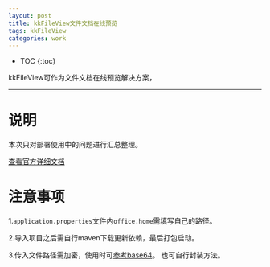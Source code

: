 ```yaml
---
layout: post
title: kkFileView文件文档在线预览
tags: kkFileView  
categories: work
---
```


* TOC 
{:toc}

kkFileView可作为文件文档在线预览解决方案，

---

# 说明

本次只对部署使用中的问题进行汇总整理。  

[查看官方详细文档](https://github.com/kekingcn/kkFileView)

# 注意事项

1.`application.properties`文件内`office.home`需填写自己的路径。

2.导入项目之后需自行maven下载更新依赖，最后打包启动。  

3.传入文件路径需加密，使用时可[参考base64](https://cdn.jsdelivr.net/npm/js-base64@3.6.0/base64.min.js)。 也可自行封装方法。





